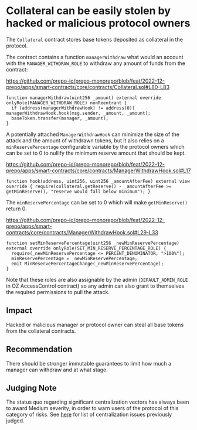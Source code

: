 # Collateral can be easily stolen by hacked or malicious protocol owners

The `Collateral` contract stores base tokens deposited as collateral in the protocol.

The contract contains a function `managerWithdraw` what would an account with the `MANAGER_WITHDRAW_ROLE` to withdraw any amount of funds from the contract:

https://github.com/prepo-io/prepo-monorepo/blob/feat/2022-12-prepo/apps/smart-contracts/core/contracts/Collateral.sol#L80-L83

```solidity
function managerWithdraw(uint256 _amount) external override onlyRole(MANAGER_WITHDRAW_ROLE) nonReentrant {
  if (address(managerWithdrawHook) != address(0)) managerWithdrawHook.hook(msg.sender, _amount, _amount);
  baseToken.transfer(manager, _amount);
}
```

A potentially attached `ManagerWithdrawHook` can minimize the size of the attack and the amount of withdrawn tokens, but it also relies on a `minReservePercentage` configurable variable by the protocol owners which can be set to 0 to nullify the minimum reserve amount that should be kept.

https://github.com/prepo-io/prepo-monorepo/blob/feat/2022-12-prepo/apps/smart-contracts/core/contracts/ManagerWithdrawHook.sol#L17

```solidity
function hook(address, uint256, uint256 _amountAfterFee) external view override { require(collateral.getReserve() - _amountAfterFee >= getMinReserve(), "reserve would fall below minimum"); }
```

The `minReservePercentage` can be set to 0 which will make `getMinReserve()` return 0.

https://github.com/prepo-io/prepo-monorepo/blob/feat/2022-12-prepo/apps/smart-contracts/core/contracts/ManagerWithdrawHook.sol#L29-L33

```solidity
function setMinReservePercentage(uint256 _newMinReservePercentage) external override onlyRole(SET_MIN_RESERVE_PERCENTAGE_ROLE) {
  require(_newMinReservePercentage <= PERCENT_DENOMINATOR, ">100%");
  minReservePercentage = _newMinReservePercentage;
  emit MinReservePercentageChange(_newMinReservePercentage);
}
```

Note that these roles are also assignable by the admin (`DEFAULT_ADMIN_ROLE` in OZ AccessControl contract) so any admin can also grant to themselves the required permissions to pull the attack.

## Impact

Hacked or malicious manager or protocol owner can steal all base tokens from the collateral contracts.

## Recommendation

There should be stronger immutable guarantees to limit how much a manager can withdraw and at what stage. 

## Judging Note

The status quo regarding significant centralization vectors has always been to award Medium severity, in order to warn users of the protocol of this category of risks. See [here](https://gist.github.com/GalloDaSballo/881e7a45ac14481519fb88f34fdb8837) for list of centralization issues previously judged.
